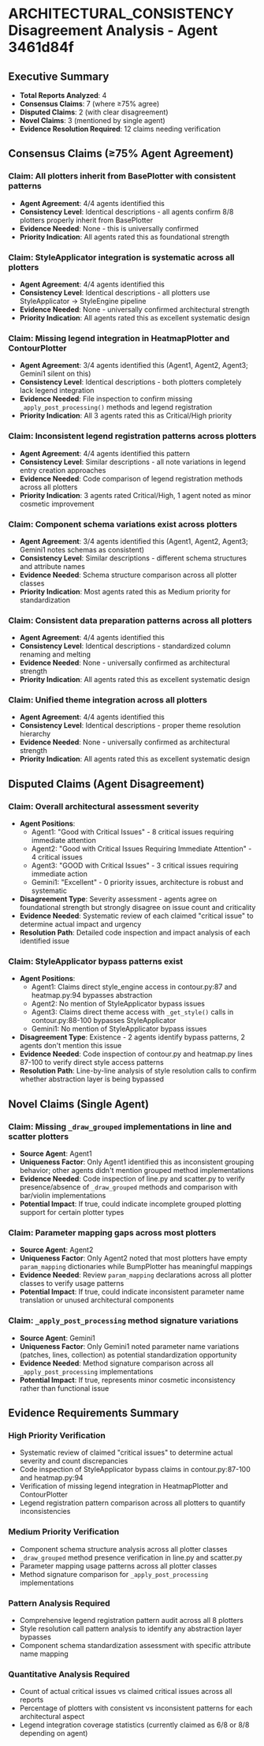 # ARCHITECTURAL_CONSISTENCY Disagreement Analysis - Agent 3461d84f

## Executive Summary
- **Total Reports Analyzed**: 4
- **Consensus Claims**: 7 (where ≥75% agree)
- **Disputed Claims**: 2 (with clear disagreement)
- **Novel Claims**: 3 (mentioned by single agent)
- **Evidence Resolution Required**: 12 claims needing verification

## Consensus Claims (≥75% Agent Agreement)

### **Claim**: All plotters inherit from BasePlotter with consistent patterns
- **Agent Agreement**: 4/4 agents identified this
- **Consistency Level**: Identical descriptions - all agents confirm 8/8 plotters properly inherit from BasePlotter
- **Evidence Needed**: None - this is universally confirmed
- **Priority Indication**: All agents rated this as foundational strength

### **Claim**: StyleApplicator integration is systematic across all plotters  
- **Agent Agreement**: 4/4 agents identified this
- **Consistency Level**: Identical descriptions - all plotters use StyleApplicator → StyleEngine pipeline
- **Evidence Needed**: None - universally confirmed architectural strength
- **Priority Indication**: All agents rated this as excellent systematic design

### **Claim**: Missing legend integration in HeatmapPlotter and ContourPlotter
- **Agent Agreement**: 3/4 agents identified this (Agent1, Agent2, Agent3; Gemini1 silent on this)
- **Consistency Level**: Identical descriptions - both plotters completely lack legend integration
- **Evidence Needed**: File inspection to confirm missing `_apply_post_processing()` methods and legend registration
- **Priority Indication**: All 3 agents rated this as Critical/High priority

### **Claim**: Inconsistent legend registration patterns across plotters
- **Agent Agreement**: 4/4 agents identified this pattern
- **Consistency Level**: Similar descriptions - all note variations in legend entry creation approaches
- **Evidence Needed**: Code comparison of legend registration methods across all plotters
- **Priority Indication**: 3 agents rated Critical/High, 1 agent noted as minor cosmetic improvement

### **Claim**: Component schema variations exist across plotters
- **Agent Agreement**: 3/4 agents identified this (Agent1, Agent2, Agent3; Gemini1 notes schemas as consistent)
- **Consistency Level**: Similar descriptions - different schema structures and attribute names
- **Evidence Needed**: Schema structure comparison across all plotter classes
- **Priority Indication**: Most agents rated this as Medium priority for standardization

### **Claim**: Consistent data preparation patterns across all plotters
- **Agent Agreement**: 4/4 agents identified this
- **Consistency Level**: Identical descriptions - standardized column renaming and melting
- **Evidence Needed**: None - universally confirmed as architectural strength
- **Priority Indication**: All agents rated this as excellent systematic design

### **Claim**: Unified theme integration across all plotters
- **Agent Agreement**: 4/4 agents identified this
- **Consistency Level**: Identical descriptions - proper theme resolution hierarchy
- **Evidence Needed**: None - universally confirmed as architectural strength  
- **Priority Indication**: All agents rated this as excellent systematic design

## Disputed Claims (Agent Disagreement)

### **Claim**: Overall architectural assessment severity
- **Agent Positions**:
  - Agent1: "Good with Critical Issues" - 8 critical issues requiring immediate attention
  - Agent2: "Good with Critical Issues Requiring Immediate Attention" - 4 critical issues
  - Agent3: "GOOD with Critical Issues" - 3 critical issues requiring immediate action
  - Gemini1: "Excellent" - 0 priority issues, architecture is robust and systematic
- **Disagreement Type**: Severity assessment - agents agree on foundational strength but strongly disagree on issue count and criticality
- **Evidence Needed**: Systematic review of each claimed "critical issue" to determine actual impact and urgency
- **Resolution Path**: Detailed code inspection and impact analysis of each identified issue

### **Claim**: StyleApplicator bypass patterns exist
- **Agent Positions**:
  - Agent1: Claims direct style_engine access in contour.py:87 and heatmap.py:94 bypasses abstraction
  - Agent2: No mention of StyleApplicator bypass issues
  - Agent3: Claims direct theme access with `_get_style()` calls in contour.py:88-100 bypasses StyleApplicator
  - Gemini1: No mention of StyleApplicator bypass issues
- **Disagreement Type**: Existence - 2 agents identify bypass patterns, 2 agents don't mention this issue
- **Evidence Needed**: Code inspection of contour.py and heatmap.py lines 87-100 to verify direct style access patterns
- **Resolution Path**: Line-by-line analysis of style resolution calls to confirm whether abstraction layer is being bypassed

## Novel Claims (Single Agent)

### **Claim**: Missing `_draw_grouped` implementations in line and scatter plotters
- **Source Agent**: Agent1
- **Uniqueness Factor**: Only Agent1 identified this as inconsistent grouping behavior; other agents didn't mention grouped method implementations
- **Evidence Needed**: Code inspection of line.py and scatter.py to verify presence/absence of `_draw_grouped` methods and comparison with bar/violin implementations
- **Potential Impact**: If true, could indicate incomplete grouped plotting support for certain plotter types

### **Claim**: Parameter mapping gaps across most plotters
- **Source Agent**: Agent2  
- **Uniqueness Factor**: Only Agent2 noted that most plotters have empty `param_mapping` dictionaries while BumpPlotter has meaningful mappings
- **Evidence Needed**: Review `param_mapping` declarations across all plotter classes to verify usage patterns
- **Potential Impact**: If true, could indicate inconsistent parameter name translation or unused architectural components

### **Claim**: `_apply_post_processing` method signature variations
- **Source Agent**: Gemini1
- **Uniqueness Factor**: Only Gemini1 noted parameter name variations (patches, lines, collection) as potential standardization opportunity
- **Evidence Needed**: Method signature comparison across all `_apply_post_processing` implementations
- **Potential Impact**: If true, represents minor cosmetic inconsistency rather than functional issue

## Evidence Requirements Summary

### **High Priority Verification**
- Systematic review of claimed "critical issues" to determine actual severity and count discrepancies
- Code inspection of StyleApplicator bypass claims in contour.py:87-100 and heatmap.py:94
- Verification of missing legend integration in HeatmapPlotter and ContourPlotter
- Legend registration pattern comparison across all plotters to quantify inconsistencies

### **Medium Priority Verification**
- Component schema structure analysis across all plotter classes
- `_draw_grouped` method presence verification in line.py and scatter.py  
- Parameter mapping usage patterns across all plotter classes
- Method signature comparison for `_apply_post_processing` implementations

### **Pattern Analysis Required**  
- Comprehensive legend registration pattern audit across all 8 plotters
- Style resolution call pattern analysis to identify any abstraction layer bypasses
- Component schema standardization assessment with specific attribute name mapping

### **Quantitative Analysis Required**
- Count of actual critical issues vs claimed critical issues across all reports
- Percentage of plotters with consistent vs inconsistent patterns for each architectural aspect
- Legend integration coverage statistics (currently claimed as 6/8 or 8/8 depending on agent)